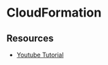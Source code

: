 # CloudFormation

## Resources

* [Youtube Tutorial](https://www.youtube.com/watch?v=GMyTn8T_TiE&list=PLDmvslp_VR0xRM6xg19hmNYm13VmEteKd)
